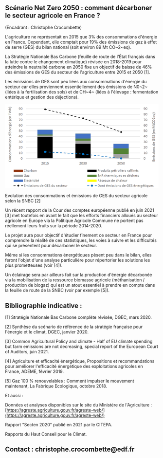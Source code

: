 ## Scénario Net Zero 2050 : comment décarboner le secteur agricole en France ?

(Encadrant : Christophe Crocombette)

L'agriculture ne représentait en 2015 que 3% des consommations d'énergie
en France. Cependant, elle comptait pour 19% des émissions de gaz à
effet de serre (GES) du bilan national (soit environ 89 Mt CO~2~eq).

La Stratégie Nationale Bas Carbone (feuille de route de l\'État français
dans la lutte contre le changement climatique) révisée en 2018-2019 pour
atteindre la neutralité carbone en 2050 fixe un objectif de baisse de
46% des émissions de GES du secteur de l'agriculture entre 2015 et 2050
\[1\].

Les émissions de GES sont peu liées aux consommations d'énergie du
secteur car elles proviennent essentiellement des émissions de N0~2~
(liées à la fertilisation des sols) et de CH~4~ (liées à l'élevage :
fermentation entérique et gestion des déjections).

![Foo](images/CC.png)

Evolution des consommations et émissions de GES du secteur agricole
selon la SNBC \[2\]

Un récent rapport de la Cour des comptes européenne publié en juin 2021
\[3\] met toutefois en avant le fait que les efforts financiers alloués
au secteur agricole en Europe via la Politique Agricole Commune ne
portent pas réellement leurs fruits sur la période 2014-2020.

Le projet aura pour objectif d'étudier finement ce secteur en France
pour comprendre la réalité de ces statistiques, les voies à suivre et
les difficultés qui se présentent pour décarboner le secteur.

Même si les consommations énergétiques pèsent peu dans le bilan, elles
feront l'objet d'une analyse particulière pour répertorier les solutions
les plus prometteuses (voir \[4\]).

Un éclairage sera par ailleurs fait sur la production d'énergie
décarbonée via la mobilisation de la ressource biomasse agricole
(méthanisation / production de biogaz) qui est un atout essentiel à
prendre en compte dans la feuille de route de la SNBC (voir par exemple
\[5\]).

## Bibliographie indicative :

\[1\] Stratégie Nationale Bas Carbone complète révisée, DGEC, mars 2020.

\[2\] Synthèse du scénario de référence de la stratégie française pour
l'énergie et le climat, DGEC, janvier 2020.

\[3\] Common Agricultural Policy and climate - Half of EU climate
spending but farm emissions are not decreasing, special report of the
European Court of Auditors, juin 2021.

\[4\] Agriculture et efficacité énergétique, Propositions et
recommandations pour améliorer l'efficacité énergétique des
exploitations agricoles en France, ADEME, février 2019.

\[5\] Gaz 100 % renouvelables : Comment impulser le mouvement
maintenant, La Fabrique Ecologique, octobre 2018.

Et aussi :

Données et analyses disponibles sur le site du Ministère de
l'Agriculture :
[https://agreste.agriculture.gouv.fr/agreste-web/](https://agreste.agriculture.gouv.fr/agreste-web/)

Rapport "Secten 2020" publié en 2021 par le CITEPA.

Rapports du Haut Conseil pour le Climat.

## Contact : christophe.crocombette\@edf.fr
